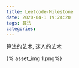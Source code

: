 ```yaml
---
title: Leetcode-Milestone
date: 2020-04-1 19:24:20
tags: 算法
categories: 
---
```


算法的艺术, 迷人的艺术

{% asset_img 1.png%}